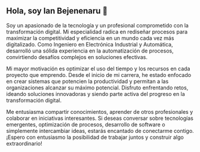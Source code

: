 ## Hola, soy Ian Bejenenaru 👋
Soy un apasionado de la tecnología y un profesional comprometido con la transformación digital. Mi especialidad radica en rediseñar procesos para maximizar la competitividad y eficiencia en un mundo cada vez más digitalizado. Como Ingeniero en Electrónica Industrial y Automática, desarrolló una sólida experiencia en la automatización de procesos, convirtiendo desafíos complejos en soluciones efectivas.

Mi mayor motivación es optimizar el uso del tiempo y los recursos en cada proyecto que emprendo. Desde el inicio de mi carrera, he estado enfocado en crear sistemas que potencien la productividad y permitan a las organizaciones alcanzar su máximo potencial. Disfruto enfrentando retos, ideando soluciones innovadoras y siendo parte activa del progreso en la transformación digital.

Me entusiasma compartir conocimientos, aprender de otros profesionales y colaborar en iniciativas interesantes. Si deseas conversar sobre tecnologías emergentes, optimización de procesos, desarrollo de software o simplemente intercambiar ideas, estarás encantado de conectarme contigo. ¡Espero con entusiasmo la posibilidad de trabajar juntos y construir algo extraordinario!


<!--
**IanBejenaru/IanBejenaru** is a ✨ _special_ ✨ repository because its `README.md` (this file) appears on your GitHub profile.

Here are some ideas to get you started:

- 🔭 I’m currently working on ...
- 🌱 I’m currently learning ...
- 👯 I’m looking to collaborate on ...
- 🤔 I’m looking for help with ...
- 💬 Ask me about ...
- 📫 How to reach me: ...
- 😄 Pronouns: ...
- ⚡ Fun fact: ...
-->
